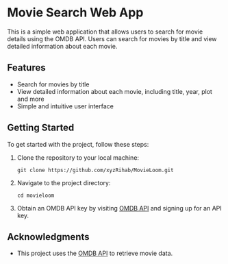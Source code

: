 # Movie Search Web App

This is a simple web application that allows users to search for movie details using the OMDB API. Users can search for movies by title and view detailed information about each movie.

## Features

- Search for movies by title
- View detailed information about each movie, including title, year, plot and more
- Simple and intuitive user interface

## Getting Started

To get started with the project, follow these steps:

1. Clone the repository to your local machine:

   ```
   git clone https://github.com/xyzRihab/MovieLoom.git
   ```

2. Navigate to the project directory:

   ```
   cd movieloom
   ```

3. Obtain an OMDB API key by visiting [OMDB API](http://www.omdbapi.com/apikey.aspx) and signing up for an API key.

## Acknowledgments

- This project uses the [OMDB API](http://www.omdbapi.com/) to retrieve movie data.